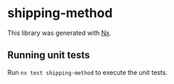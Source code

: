 # shipping-method

This library was generated with [Nx](https://nx.dev).

## Running unit tests

Run `nx test shipping-method` to execute the unit tests.
